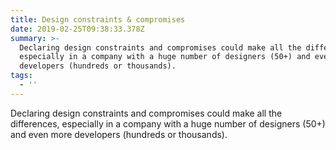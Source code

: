 ```yaml
---
title: Design constraints & compromises
date: 2019-02-25T09:38:33.378Z
summary: >-
  Declaring design constraints and compromises could make all the differences,
  especially in a company with a huge number of designers (50+) and even more
  developers (hundreds or thousands).
tags:
  - ''
---
```

Declaring design constraints and compromises could make all the differences, especially in a company with a huge number of designers (50+) and even more developers (hundreds or thousands).
